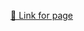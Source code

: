 <a href="https://pranjal-pro.github.io/Assignment-Coursera-Johns-Hopkins-University/module5-solution/index.html">🔗 Link for page</a>
